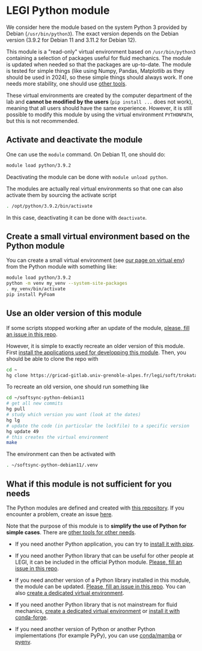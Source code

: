 # LEGI Python module

We consider here the module based on the system Python 3 provided by Debian
(`/usr/bin/python3`). The exact version depends on the Debian version (3.9.2 for Debian
11 and 3.11.2 for Debian 12).

This module is a "read-only" virtual environment based on `/usr/bin/python3` containing a
selection of packages useful for fluid mechanics. The module is updated when needed so
that the packages are up-to-date. The module is tested for simple things (like using
Numpy, Pandas, Matplotlib as they should be used in 2024), so these simple things should
always work. If one needs more stability, one should use [other tools](../python.md).

These virtual environments are created by the computer department of the lab and **cannot
be modified by the users** (`pip install ...` does not work), meaning that all users
should have the same experience. However, it is still possible to modify this module by
using the virtual environment `PYTHONPATH`, but this is not recommended.

## Activate and deactivate the module

One can use the `module` command. On Debian 11, one should do:

```sh
module load python/3.9.2
```

Deactivating the module can be done with `module unload python`.

The modules are actually real virtual environments so that one can also activate them by
sourcing the activate script

```sh
. /opt/python/3.9.2/bin/activate
```

In this case, deactivating it can be done with `deactivate`.

## Create a small virtual environment based on the Python module

You can create a small virtual environment (see [our page on virtual env](./venv.md))
from the Python module with something like:

```sh
module load python/3.9.2
python -m venv my_venv --system-site-packages
. my_venv/bin/activate
pip install PyFoam
```

## Use an older version of this module

If some scripts stopped working after an update of the module,
[please, fill an issue in this repo](https://gricad-gitlab.univ-grenoble-alpes.fr/legi/soft/trokata/softsync-python-debian11/-/issues).

However, it is simple to exactly recreate an older version of this module. First
[install the applications used for developping this module](../setup/setup-apps.md).
Then, you should be able to clone the repo with

```sh
cd ~
hg clone https://gricad-gitlab.univ-grenoble-alpes.fr/legi/soft/trokata/softsync-python-debian11
```

To recreate an old version, one should run something like

```sh
cd ~/softsync-python-debian11
# get all new commits
hg pull
# study which version you want (look at the dates)
hg lg
# update the code (in particular the lockfile) to a specific version
hg update 49
# this creates the virtual environment
make
```

The environment can then be activated with

```sh
. ~/softsync-python-debian11/.venv
```

## What if this module is not sufficient for you needs

The Python modules are defined and created with
[this repository](https://gricad-gitlab.univ-grenoble-alpes.fr/legi/soft/trokata/softsync-python-debian11).
If you encounter a problem, create an issue
[here](https://gricad-gitlab.univ-grenoble-alpes.fr/legi/soft/trokata/softsync-python-debian11/-/issues).

Note that the purpose of this module is to **simplify the use of Python for simple
cases**. There are [other tools for other needs](../python.md).

- If you need another Python application, you can try to
  [install it with pipx](../setup/setup-apps.md).

- If you need another Python library that can be useful for other people at LEGI, it can
  be included in the official Python module.
  [Please, fill an issue in this repo](https://gricad-gitlab.univ-grenoble-alpes.fr/legi/soft/trokata/softsync-python-debian11/-/issues).

- If you need another version of a Python library installed in this module, the module
  can be updated.
  [Please, fill an issue in this repo](https://gricad-gitlab.univ-grenoble-alpes.fr/legi/soft/trokata/softsync-python-debian11/-/issues).
  You can also [create a dedicated virtual environment](./venv.md).

- If you need another Python library that is not mainstream for fluid mechanics,
  [create a dedicated virtual environment](./venv.md) or
  [install it with conda-forge](./conda-forge.md).

- If you need another version of Python or another Python implementations (for example
  PyPy), you can use [conda/mamba](./conda-forge.md) or
  [pyenv](https://github.com/pyenv/pyenv).
